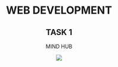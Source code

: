 <div align="center">
    <h1>WEB DEVELOPMENT</h1>
    <h2>TASK 1</h2>
    <p>MIND HUB</p>
    <img src="https://i.postimg.cc/sfPf3pYL/Nombre.png">
</div>

